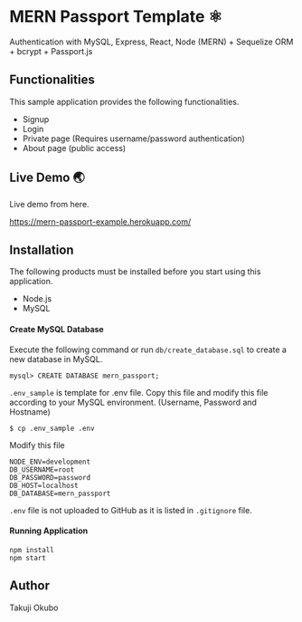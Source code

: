 # MERN Passport Template :atom_symbol:

Authentication with MySQL, Express, React, Node (MERN) + Sequelize ORM + bcrypt + Passport.js 

## Functionalities
This sample application provides the following functionalities. 

* Signup
* Login
* Private page (Requires username/password authentication)
* About page (public access)

## Live Demo   :earth_asia:
Live demo from here. 

https://mern-passport-example.herokuapp.com/

## Installation
The following  products must be installed before you start using this application. 
* Node.js 
* MySQL 

#### Create MySQL Database 
Execute the following command or run `db/create_database.sql` to create a new database in MySQL.

```
mysql> CREATE DATABASE mern_passport;
```

`.env_sample` is template for .env file. Copy this file and modify this file according to your MySQL environment. (Username, Password and Hostname)

```
$ cp .env_sample .env
```
Modify this file
```
NODE_ENV=development
DB_USERNAME=root
DB_PASSWORD=password
DB_HOST=localhost
DB_DATABASE=mern_passport
```

`.env` file is not uploaded to GitHub as it is listed in `.gitignore` file.

#### Running Application 

```
npm install 
npm start 
```
  
## Author
Takuji Okubo
